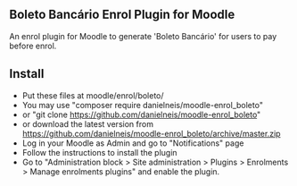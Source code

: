 Boleto Bancário Enrol Plugin for Moodle
---------------------------------------

An enrol plugin for Moodle to generate 'Boleto Bancário' for users to pay before enrol.

Install
-------

* Put these files at moodle/enrol/boleto/
 * You may use "composer require danielneis/moodle-enrol_boleto"
 * or "git clone https://github.com/danielneis/moodle-enrol_boleto"
 * or download the latest version from https://github.com/danielneis/moodle-enrol_boleto/archive/master.zip
* Log in your Moodle as Admin and go to "Notifications" page
* Follow the instructions to install the plugin
* Go to "Administration block > Site administration > Plugins > Enrolments > Manage enrolments plugins" and enable the plugin.
